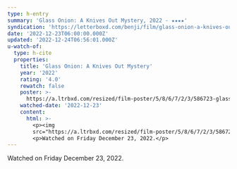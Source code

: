 ```yaml
---
type: h-entry
summary: 'Glass Onion: A Knives Out Mystery, 2022 - ★★★★'
syndication: 'https://letterboxd.com/benji/film/glass-onion-a-knives-out-mystery/'
date: '2022-12-23T06:00:00.000Z'
updated: '2022-12-24T06:56:01.000Z'
u-watch-of:
  type: h-cite
  properties:
    title: 'Glass Onion: A Knives Out Mystery'
    year: '2022'
    rating: '4.0'
    rewatch: false
    poster: >-
      https://a.ltrbxd.com/resized/film-poster/5/8/6/7/2/3/586723-glass-onion-a-knives-out-mystery-0-600-0-900-crop.jpg?v=ce7ed2a83f
    watched-date: '2022-12-23'
    content:
      html: >-
        <p><img
        src="https://a.ltrbxd.com/resized/film-poster/5/8/6/7/2/3/586723-glass-onion-a-knives-out-mystery-0-600-0-900-crop.jpg?v=ce7ed2a83f"/></p>
        <p>Watched on Friday December 23, 2022.</p>
---
```

Watched on Friday December 23, 2022.
